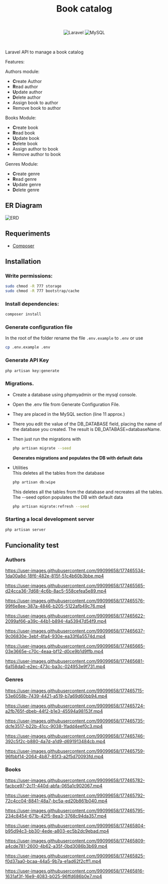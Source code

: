 <div align="center">
  <h1>Book catalog</h1>
  
  <br>  
  
  ![Laravel](https://img.shields.io/badge/Laravel-FF2D20?style=for-the-badge&logo=laravel&logoColor=white)
  ![MySQL](https://img.shields.io/badge/MySQL-00000F?style=for-the-badge&logo=mysql&logoColor=white)
  
</div>

<br>

Laravel API to manage a book catalog

Features:

Authors module:
* **C**reate Author
* **R**ead author
* **U**pdate author
* **D**elete author
* Assign book to author
* Remove book to author

Books Module:
* **C**reate book
* **R**ead book
* **U**pdate book
* **D**elete book
* Assign author to book
* Remove author to book

Genres Module:
* **C**reate genre
* **R**ead genre
* **U**pdate genre
* **D**elete genre

## ER Diagram
![ERD](https://user-images.githubusercontent.com/99099658/177426095-69840b58-5ea2-446f-92a8-df6ede1b57b2.png)

## Requeriments
 - [Composer](https://getcomposer.org/download/)

## Installation
### Write permissions:
```bash
sudo chmod -R 777 storage
sudo chmod -R 777 bootstrap/cache    
```

### Install dependencies:
```bash
composer install
```

### Generate configuration file
In the root of the folder rename the file `.env.example` to `.env` or use 
```bash
cp .env.example .env
```

### Generate API Key
```bash 
php artisan key:generate
```

### Migrations.
  * Create a database using phpmyadmin or the mysql console.
  * Open the .env file from Generate Configuration File.
  * They are placed in the MySQL section (line 11 approx.)
  * There you edit the value of the DB_DATABASE field, placing the name of the database you created. The result is DB_DATABASE=databaseName.
  * Then just run the migrations with
    ```bash
    php artisan migrate --seed
    ```
    **Generates migrations and populates the DB with default data**

  * Utilities  
    This deletes all the tables from the database
    ```bash
    php artisan db:wipe
    ```

    This deletes all the tables from the database and recreates all the tables. The --seed option populates the DB with default data
    ```bash
    php artisan migrate:refresh --seed
    ```
    
### Starting a local development server
```bash
php artisan server
```


## Funcionality test
### Authors

https://user-images.githubusercontent.com/99099658/177465534-1da00a8d-18f6-482e-815f-51c4b60b3bbe.mp4

https://user-images.githubusercontent.com/99099658/177465565-d24cca36-7d68-4c6b-8ac5-558cefea5e89.mp4

https://user-images.githubusercontent.com/99099658/177465576-99f6e8ee-387a-4846-b205-5122afb49c76.mp4

https://user-images.githubusercontent.com/99099658/177465622-2099af66-a39c-44b1-b894-4a53947d54f9.mp4

https://user-images.githubusercontent.com/99099658/177465637-9c06830e-3ebf-4fa4-930e-ea33f6a5574d.mp4

https://user-images.githubusercontent.com/99099658/177465665-03e3665e-c70c-4eaa-bf12-d0ce9b1d9ffb.mp4

https://user-images.githubusercontent.com/99099658/177465681-6a158da0-e2ec-473c-ba3c-024953e9f731.mp4


### Genres

https://user-images.githubusercontent.com/99099658/177465715-53e6058b-7439-4421-a519-b7a69d60bb94.mp4

https://user-images.githubusercontent.com/99099658/177465724-a2fb765f-dbeb-44f2-b1e3-45594a98153f.mp4

https://user-images.githubusercontent.com/99099658/177465735-dcfe3517-b22b-41cc-9038-1fadd4eef0c3.mp4

https://user-images.githubusercontent.com/99099658/177465746-392c5f2c-b880-4a7d-a1d9-d691913484cb.mp4

https://user-images.githubusercontent.com/99099658/177465759-96fbbf14-2064-4b87-85f3-a2f5d70093fd.mp4


### Books

https://user-images.githubusercontent.com/99099658/177465782-facbce97-2c11-440d-abfa-065a1c902067.mp4

https://user-images.githubusercontent.com/99099658/177465792-72c4cc04-8841-48a7-bc5a-ed20b861b040.mp4

https://user-images.githubusercontent.com/99099658/177465795-234c8454-671b-42f5-8ea3-3768c94da357.mp4

https://user-images.githubusercontent.com/99099658/177465804-b95d94c3-bb30-4ede-a803-ec5b2dc9ebad.mp4

https://user-images.githubusercontent.com/99099658/177465809-a4cde781-2600-4b62-a35f-0bd3086b3b69.mp4

https://user-images.githubusercontent.com/99099658/177465825-f0d37aa0-bcaa-44a5-9b7a-e1ad62f2cff1.mp4

https://user-images.githubusercontent.com/99099658/177465816-1631af3f-16e9-4083-b025-96ffd686b0e7.mp4
